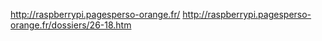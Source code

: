http://raspberrypi.pagesperso-orange.fr/
http://raspberrypi.pagesperso-orange.fr/dossiers/26-18.htm
